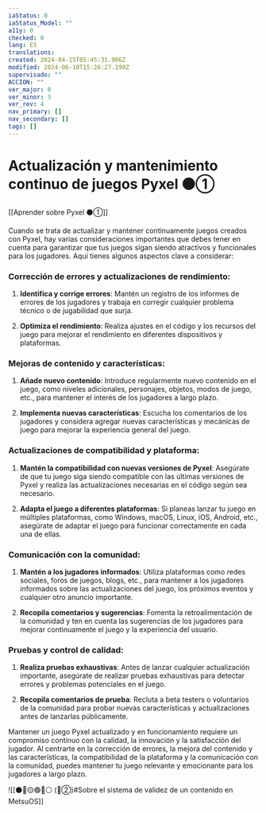 ```yaml
---
iaStatus: 0
iaStatus_Model: ""
a11y: 0
checked: 0
lang: ES
translations: 
created: 2024-04-15T05:45:31.906Z
modified: 2024-06-10T15:26:27.199Z
supervisado: ""
ACCION: ""
ver_major: 0
ver_minor: 3
ver_rev: 4
nav_primary: []
nav_secondary: []
tags: []
---
```

# Actualización y mantenimiento continuo de juegos Pyxel ⚫①

[[Aprender sobre Pyxel  ⚫①]]

Cuando se trata de actualizar y mantener continuamente juegos creados con Pyxel, hay varias consideraciones importantes que debes tener en cuenta para garantizar que tus juegos sigan siendo atractivos y funcionales para los jugadores. Aquí tienes algunos aspectos clave a considerar:

### Corrección de errores y actualizaciones de rendimiento:

1. **Identifica y corrige errores**: Mantén un registro de los informes de errores de los jugadores y trabaja en corregir cualquier problema técnico o de jugabilidad que surja.

2. **Optimiza el rendimiento**: Realiza ajustes en el código y los recursos del juego para mejorar el rendimiento en diferentes dispositivos y plataformas.

### Mejoras de contenido y características:

1. **Añade nuevo contenido**: Introduce regularmente nuevo contenido en el juego, como niveles adicionales, personajes, objetos, modos de juego, etc., para mantener el interés de los jugadores a largo plazo.

2. **Implementa nuevas características**: Escucha los comentarios de los jugadores y considera agregar nuevas características y mecánicas de juego para mejorar la experiencia general del juego.

### Actualizaciones de compatibilidad y plataforma:

1. **Mantén la compatibilidad con nuevas versiones de Pyxel**: Asegúrate de que tu juego siga siendo compatible con las últimas versiones de Pyxel y realiza las actualizaciones necesarias en el código según sea necesario.

2. **Adapta el juego a diferentes plataformas**: Si planeas lanzar tu juego en múltiples plataformas, como Windows, macOS, Linux, iOS, Android, etc., asegúrate de adaptar el juego para funcionar correctamente en cada una de ellas.

### Comunicación con la comunidad:

1. **Mantén a los jugadores informados**: Utiliza plataformas como redes sociales, foros de juegos, blogs, etc., para mantener a los jugadores informados sobre las actualizaciones del juego, los próximos eventos y cualquier otro anuncio importante.

2. **Recopila comentarios y sugerencias**: Fomenta la retroalimentación de la comunidad y ten en cuenta las sugerencias de los jugadores para mejorar continuamente el juego y la experiencia del usuario.

### Pruebas y control de calidad:

1. **Realiza pruebas exhaustivas**: Antes de lanzar cualquier actualización importante, asegúrate de realizar pruebas exhaustivas para detectar errores y problemas potenciales en el juego.

2. **Recopila comentarios de prueba**: Recluta a beta testers o voluntarios de la comunidad para probar nuevas características y actualizaciones antes de lanzarlas públicamente.

Mantener un juego Pyxel actualizado y en funcionamiento requiere un compromiso continuo con la calidad, la innovación y la satisfacción del jugador. Al centrarte en la corrección de errores, la mejora del contenido y las características, la compatibilidad de la plataforma y la comunicación con la comunidad, puedes mantener tu juego relevante y emocionante para los jugadores a largo plazo.

![[⚫🔴🟡🟢🔵⚪ (🔴②)#Sobre el sistema de validez de un contenido en MetsuOS]]